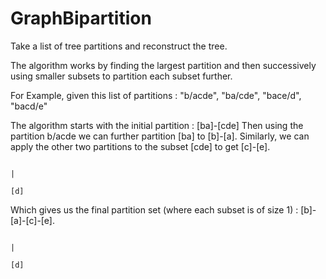 GraphBipartition
================
Take a list of tree partitions and reconstruct the tree.

The algorithm works by finding the largest partition and then successively using smaller subsets to partition each subset further. 

For Example, given this list of partitions : "b/acde", "ba/cde", "bace/d", "bacd/e"

The algorithm starts with the initial partition : [ba]-[cde]
Then using the partition b/acde we can further partition [ba] to [b]-[a].
Similarly, we can apply the other two partitions to the subset [cde] to get [c]-[e].

                                                                             |
                                                                            [d]
                                                                             
Which gives us the final partition set (where each subset is of size 1) : [b]-[a]-[c]-[e].

                                                                                   |
                                                                                  [d]
